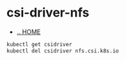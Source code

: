 # csi-driver-nfs

- [.. HOME](../../../README.md)

```sh
kubectl get csidriver
kubectl del csidriver nfs.csi.k8s.io
```
